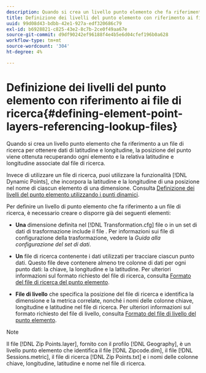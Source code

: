 ```yaml
---
description: Quando si crea un livello punto elemento che fa riferimento a un file di ricerca per ottenere dati di latitudine e longitudine, la posizione del punto viene ottenuta recuperando ogni elemento e la relativa latitudine e longitudine associate dal file di ricerca.
title: Definizione dei livelli del punto elemento con riferimento ai file di ricerca
uuid: 99d08d43-bdbb-42e1-927a-edf320686c79
exl-id: b6928821-c825-43e2-8c7b-2ce0f49aa67e
source-git-commit: d9df90242ef96188f4e4b5e6d04cfef196b0a628
workflow-type: tm+mt
source-wordcount: '304'
ht-degree: 4%

---
```


# Definizione dei livelli del punto elemento con riferimento ai file di ricerca{#defining-element-point-layers-referencing-lookup-files}

Quando si crea un livello punto elemento che fa riferimento a un file di ricerca per ottenere dati di latitudine e longitudine, la posizione del punto viene ottenuta recuperando ogni elemento e la relativa latitudine e longitudine associate dal file di ricerca.

Invece di utilizzare un file di ricerca, puoi utilizzare la funzionalità [!DNL Dynamic Points], che incorpora la latitudine e la longitudine di una posizione nel nome di ciascun elemento di una dimensione. Consulta [Definizione dei livelli del punto elemento utilizzando i punti dinamici](../../../../../home/c-geo-oview/c-wk-img-lyrs/c-elmt-pt-lyrs/c-elmt-pt-lyrs-ref-lkp-files/c-elmt-pt-lyr-file-frmt/c-dyn-pts.md#concept-77ae65bedc3f465489bc135ae7e3c2f3).

Per definire un livello di punto elemento che fa riferimento a un file di ricerca, è necessario creare o disporre già dei seguenti elementi:

* **Una** dimensione definita nel  [!DNL Transformation.cfg] file o in un set di dati di trasformazione include il file . Per informazioni sui file di configurazione della trasformazione, vedere la *Guida alla configurazione del set di dati*.

* **Un** file di ricerca contenente i dati utilizzati per tracciare ciascun punto dati. Questo file deve contenere almeno tre colonne di dati per ogni punto dati: la chiave, la longitudine e la latitudine. Per ulteriori informazioni sul formato richiesto del file di ricerca, consulta [Formato del file di ricerca del punto elemento](../../../../../home/c-geo-oview/c-wk-img-lyrs/c-elmt-pt-lyrs/c-elmt-pt-lyrs-ref-lkp-files/c-elmt-pt-lkp-file-frmt.md#concept-c059121019ea4dbcb1c17129567f4121).

* **File di livello** che specifica la posizione del file di ricerca e identifica la dimensione e la metrica correlate, nonché i nomi delle colonne chiave, longitudine e latitudine nel file di ricerca. Per ulteriori informazioni sul formato richiesto del file di livello, consulta [Formato del file di livello del punto elemento](../../../../../home/c-geo-oview/c-wk-img-lyrs/c-elmt-pt-lyrs/c-elmt-pt-lyrs-ref-lkp-files/c-elmt-pt-lyr-file-frmt/c-elmt-pt-lyr-file-frmt.md#concept-678a95cb69644105a7af1b86ad5a5981).

>[!NOTE]
>
>Il file [!DNL Zip Points.layer], fornito con il profilo [!DNL Geography], è un livello punto elemento che identifica il file [!DNL Zipcode.dim], il file [!DNL Sessions.metric], il file di ricerca [!DNL Zip Points.txt] e i nomi delle colonne chiave, longitudine, latitudine e nome nel file di ricerca.
